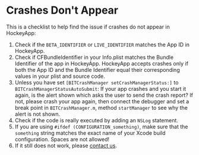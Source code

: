 Crashes Don't Appear
====================

This is a checklist to help find the issue if crashes do not appear in HockeyApp:

1. Check if the `BETA_IDENTIFIER` or `LIVE_IDENTIFIER` matches the App ID in HockeyApp.
2. Check if CFBundleIdentifier in your Info.plist matches the Bundle Identifier of the app in HockeyApp. HockeyApp accepts crashes only if both the App ID and the Bundle Identifier equal their corresponding values in your plist and source code.
3. Unless you have set `[BITCrashManager setCrashManagerStatus:]` to `BITCrashManagerStatusAutoSubmit`: If your app crashes and you start it again, is the alert shown which asks the user to send the crash report? If not, please crash your app again, then connect the debugger and set a break point in `BITCrashManager.m`, method `startManager` to see why the alert is not shown.
4. Check if the code is really executed by adding an `NSLog` statement.
5. If you are using `#ifdef (CONFIGURATION_something)`, make sure that the `something` string matches the exact name of your Xcode build configuration. Spaces are not allowed!
6. If it still does not work, please [contact us](http://support.hockeyapp.net/discussion/new).